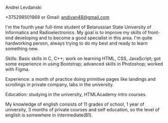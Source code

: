 Andrei Levdanski

+375298501969 or Gmail: andivan48@gmail.com

I'm the fourth year full-time student of Belarussian State University of Informatics and Radioelectronics. My goal is to improve my skills of front-end developing and to become a good specialist in this area. I'm quite hardworking person, always trying to do my best and ready to learn something new. 

Skills: Basic skills in C, C++; work on learning HTML, CSS, JavaScript; got some experience in using Bootstrap; advanced skills in Photoshop; worked with Figma.

Experience: a month of practice doing primitive pages like landings and scrollings in private company, labs in the university.

Education: studying in the university, HTMLAcademy intro courses.

My knowledge of english consists of 11 grades of school, 1 year of university, 3 months of private courses and self education, so the level of english is somewhere in intermediate(B1).
